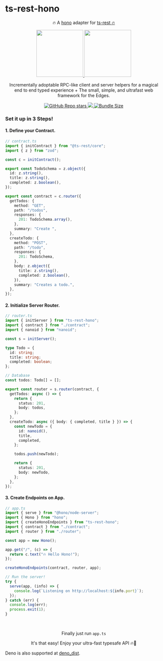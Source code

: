 # ts-rest-hono

<p align="center">🔥 A <a href="https://hono.dev/">hono</a> adapter for <a href="https://www.ts-rest.com">ts-rest 🔥</a></p>

<p align="center">
  <a href="https://www.ts-rest.com">
    <img src="https://avatars.githubusercontent.com/u/109956939?s=400&u=8bf67b1281da46d64eab85f48255cd1892bf0885&v=4" height="150"></img>
  </a>
  <a href="https://hono.dev">
    <img src="https://avatars.githubusercontent.com/u/98495527?s=400&v=4" height="150">
  </a>
</p>

<p align="center">Incrementally adoptable RPC-like client and server helpers for a magical end to end typed experience + The small, simple, and ultrafast web framework for the Edges.</p>

<p align="center">
  <a href="https://www.npmjs.com/package/ts-rest-hono">
    <img alt="GitHub Repo stars" src="https://img.shields.io/github/stars/msutkowski/ts-rest-hono"/>
  </a>
  <a href="https://www.npmjs.com/package/ts-rest-hono">
    <img src="https://img.shields.io/npm/dm/ts-rest-hono"/>
  </a>
  <a href="https://www.npmjs.com/package/ts-rest-hono">
    <img alt="Bundle Size" src="https://img.shields.io/bundlephobia/minzip/ts-rest-hono?label=ts-rest-hono"/>
  </a>
</p>

### Set it up in 3 Steps!

#### 1. Define your Contract.

```typescript
// contract.ts
import { initContract } from "@ts-rest/core";
import { z } from "zod";

const c = initContract();

export const TodoSchema = z.object({
  id: z.string(),
  title: z.string(),
  completed: z.boolean(),
});

export const contract = c.router({
  getTodos: {
    method: "GET",
    path: "/todos",
    responses: {
      201: TodoSchema.array(),
    },
    summary: "Create ",
  },
  createTodo: {
    method: "POST",
    path: "/todo",
    responses: {
      201: TodoSchema,
    },
    body: z.object({
      title: z.string(),
      completed: z.boolean(),
    }),
    summary: "Creates a todo.",
  },
});
```

#### 2. Initialize Server Router.

```ts
// router.ts
import { initServer } from "ts-rest-hono";
import { contract } from "./contract";
import { nanoid } from "nanoid";

const s = initServer();

type Todo = {
  id: string;
  title: string;
  completed: boolean;
};

// Database
const todos: Todo[] = [];

export const router = s.router(contract, {
  getTodos: async () => {
    return {
      status: 201,
      body: todos,
    };
  },
  createTodo: async ({ body: { completed, title } }) => {
    const newTodo = {
      id: nanoid(),
      title,
      completed,
    };

    todos.push(newTodo);

    return {
      status: 201,
      body: newTodo,
    };
  },
});
```

#### 3. Create Endpoints on App.

```ts
// app.ts
import { serve } from "@hono/node-server";
import { Hono } from "hono";
import { createHonoEndpoints } from "ts-rest-hono";
import { contract } from "./contract";
import { router } from "./router";

const app = new Hono();

app.get("/", (c) => {
  return c.text("🔥 Hello Hono!");
});

createHonoEndpoints(contract, router, app);

// Run the server!
try {
  serve(app, (info) => {
    console.log(`Listening on http://localhost:${info.port}`);
  });
} catch (err) {
  console.log(err);
  process.exit(1);
}
```

<br />

<p align="center">
    <p align="center">Finally just run <code>app.ts</code></p>
    <p align="center">It's that easy! Enjoy your ultra-fast typesafe API 🔥🚀</p>
</p>

Deno is also supported at [deno_dist](./deno_dist/).
